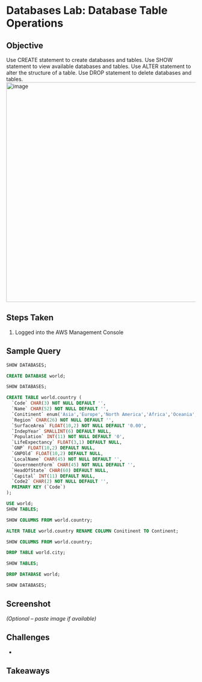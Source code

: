 # Databases Lab: Database Table Operations

## Objective
Use CREATE statement to create databases and tables. Use SHOW statement to view available databases and tables. Use ALTER statement to alter the structure of a table. Use DROP statement to delete databases and tables.
<img width="718" height="584" alt="image" src="https://github.com/user-attachments/assets/7aa21a23-401b-49d3-bef0-1ef7a87e1d2d" />


## Steps Taken
1. Logged into the AWS Management Console

## Sample Query
```sql
SHOW DATABASES;
```
```sql
CREATE DATABASE world;
```
```sql
SHOW DATABASES;
```
```sql
CREATE TABLE world.country (
  `Code` CHAR(3) NOT NULL DEFAULT '',
  `Name` CHAR(52) NOT NULL DEFAULT '',
  `Conitinent` enum('Asia','Europe','North America','Africa','Oceania','Antarctica','South  America') NOT NULL DEFAULT 'Asia',
  `Region` CHAR(26) NOT NULL DEFAULT '',
  `SurfaceArea` FLOAT(10,2) NOT NULL DEFAULT '0.00',
  `IndepYear` SMALLINT(6) DEFAULT NULL,
  `Population` INT(11) NOT NULL DEFAULT '0',
  `LifeExpectancy` FLOAT(3,1) DEFAULT NULL,
  `GNP` FLOAT(10,2) DEFAULT NULL,
  `GNPOld` FLOAT(10,2) DEFAULT NULL,
  `LocalName` CHAR(45) NOT NULL DEFAULT '',
  `GovernmentForm` CHAR(45) NOT NULL DEFAULT '',
  `HeadOfState` CHAR(60) DEFAULT NULL,
  `Capital` INT(11) DEFAULT NULL,
  `Code2` CHAR(2) NOT NULL DEFAULT '',
  PRIMARY KEY (`Code`)
);
```
```sql
USE world;
SHOW TABLES;
```
```sql
SHOW COLUMNS FROM world.country;
```
```sql
ALTER TABLE world.country RENAME COLUMN Conitinent TO Continent;
```
```sql
SHOW COLUMNS FROM world.country;
```
```sql
DROP TABLE world.city;
```
```sql
SHOW TABLES;
```
```sql
DROP DATABASE world;
```
```sql
SHOW DATABASES;
```

## Screenshot
_(Optional – paste image if available)_

## Challenges
- 


## Takeaways


